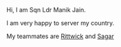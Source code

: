 Hi, I am Sqn Ldr Manik Jain.

I am very happy to server my country.

My teammates are [Rittwick](rittwick) and [Sagar](sagar)